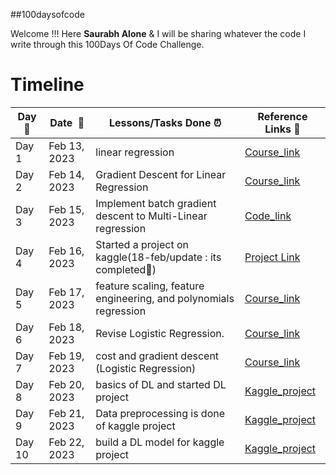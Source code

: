 ##100daysofcode

Welcome !!!   Here **Saurabh Alone** & I will be sharing whatever the code I write through this 100Days Of Code Challenge.

<h1>Timeline</h1>

|**Day :pushpin:**|**Date &nbsp;:calendar:**|**Lessons/Tasks Done :alarm_clock:**| **Reference Links :link:**|
|------|-----------------|--------------------|---------------------|
|Day 1|Feb 13, 2023| linear regression | [Course_link](https://in.coursera.org/learn/machine-learning/home/week/1)|
|Day 2|Feb 14, 2023| Gradient Descent for Linear Regression | [Course_link](https://in.coursera.org/learn/machine-learning/home/week/1)|
|Day 3|Feb 15, 2023| Implement batch gradient descent to Multi-Linear regression | [Code_link](https://github.com/saurabhaloneai/100daysofcode/blob/main/Day-3%20Multi-Linear%20Regression%20with%20Gradient%20Descent.ipynb)| 
|Day 4|Feb 16, 2023| Started a project on kaggle(18-feb/update : its completed🥳) | [Project Link](https://www.kaggle.com/competitions/playground-series-s3e6/overview)|
|Day 5|Feb 17, 2023| feature scaling, feature engineering, and polynomials regression | [Course_link](https://in.coursera.org/learn/machine-learning/home/week/2)|
|Day 6|Feb 18, 2023| Revise Logistic Regression. | [Course_link](https://in.coursera.org/learn/machine-learning/home/week/3)|
|Day 7|Feb 19, 2023| cost and gradient descent (Logistic Regression) | [Course_link](https://in.coursera.org/learn/machine-learning/home/week/3)|
|Day 8|Feb 20, 2023| basics of DL and started DL project | [Kaggle_project](https://www.kaggle.com/c/dog-breed-identification/overview)|
|Day 9|Feb 21, 2023| Data preprocessing is done of kaggle project | [Kaggle_project](https://www.kaggle.com/c/dog-breed-identification/overview)|
|Day 10|Feb 22, 2023| build a DL model for kaggle project | [Kaggle_project](https://www.kaggle.com/c/dog-breed-identification/overview)|
